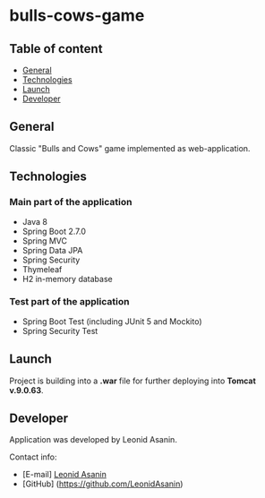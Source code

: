 # bulls-cows-game

## Table of content
* [General](#General)
* [Technologies](#Technologies)
* [Launch](#Launch)
* [Developer](#Developer)

## General
Classic "Bulls and Cows" game implemented as web-application.

## Technologies
### Main part of the application
* Java 8
* Spring Boot 2.7.0
* Spring MVC
* Spring Data JPA
* Spring Security
* Thymeleaf
* H2 in-memory database

### Test part of the application
* Spring Boot Test (including JUnit 5 and Mockito)
* Spring Security Test

## Launch
Project is building into a **.war** file for further deploying into
**Tomcat v.9.0.63**.

## Developer
Application was developed by Leonid Asanin.

Contact info:
* [E-mail] [Leonid Asanin](mailto:l.asanin@mail.ru)
* [GitHub] (https://github.com/LeonidAsanin)
